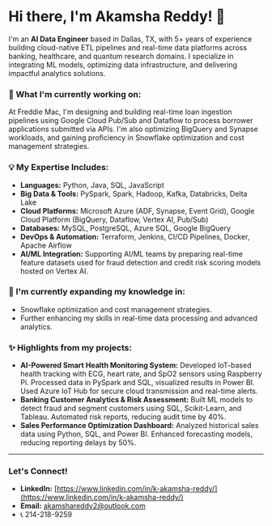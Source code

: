 # Hi there, I'm Akamsha Reddy! 👋

I'm an **AI Data Engineer** based in Dallas, TX, with 5+ years of experience building cloud-native ETL pipelines and real-time data platforms across banking, healthcare, and quantum research domains. I specialize in integrating ML models, optimizing data infrastructure, and delivering impactful analytics solutions.

### 🚀 What I'm currently working on:
At Freddie Mac, I'm designing and building real-time loan ingestion pipelines using Google Cloud Pub/Sub and Dataflow to process borrower applications submitted via APIs. I'm also optimizing BigQuery and Synapse workloads, and gaining proficiency in Snowflake optimization and cost management strategies.

### 💡 My Expertise Includes:

* **Languages:** Python, Java, SQL, JavaScript
* **Big Data & Tools:** PySpark, Spark, Hadoop, Kafka, Databricks, Delta Lake
* **Cloud Platforms:** Microsoft Azure (ADF, Synapse, Event Grid), Google Cloud Platform (BigQuery, Dataflow, Vertex AI, Pub/Sub)
* **Databases:** MySQL, PostgreSQL, Azure SQL, Google BigQuery
* **DevOps & Automation:** Terraform, Jenkins, CI/CD Pipelines, Docker, Apache Airflow
* **AI/ML Integration:** Supporting AI/ML teams by preparing real-time feature datasets used for fraud detection and credit risk scoring models hosted on Vertex AI.

### 🌱 I'm currently expanding my knowledge in:
-   Snowflake optimization and cost management strategies.
-   Further enhancing my skills in real-time data processing and advanced analytics.

### ✨ Highlights from my projects:

* **AI-Powered Smart Health Monitoring System:** Developed IoT-based health tracking with ECG, heart rate, and SpO2 sensors using Raspberry Pi. Processed data in PySpark and SQL, visualized results in Power BI. Used Azure IoT Hub for secure cloud transmission and real-time alerts.
* **Banking Customer Analytics & Risk Assessment:** Built ML models to detect fraud and segment customers using SQL, Scikit-Learn, and Tableau. Automated risk reports, reducing audit time by 40%.
* **Sales Performance Optimization Dashboard:** Analyzed historical sales data using Python, SQL, and Power BI. Enhanced forecasting models, reducing reporting delays by 50%.

---

### Let's Connect!

* **LinkedIn:** [https://www.linkedin.com/in/k-akamsha-reddy/](https://www.linkedin.com/in/k-akamsha-reddy/)
* **Email:** akamshareddy2@outlook.com
* 📞 214-218-9259
